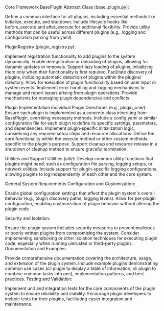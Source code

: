 Core Framework
BasePlugin Abstract Class (base_plugin.py):

Define a common interface for all plugins, including essential methods like initialize, execute, and shutdown.
Include lifecycle hooks like before_execute and after_execute for additional flexibility.
Provide utility methods that can be useful across different plugins (e.g., logging and configuration parsing from yaml).


PluginRegistry (plugin_registry.py):

Implement registration functionality to add plugins to the system dynamically.
Enable deregistration or unloading of plugins, allowing for dynamic updates or removals.
Support lazy loading of plugins, initializing them only when their functionality is first required.
Facilitate discovery of plugins, including automatic detection of plugins within the plugins/ directory.
Allow for execution of plugin functionality based on user input or system events.
Implement error handling and logging mechanisms to manage and report issues arising from plugin operations.
Provide mechanisms for managing plugin dependencies and conflicts.


Plugin Implementation
Individual Plugin Directories (e.g., plugin_one/):
Ensure each plugin is implemented as a concrete class inheriting from BasePlugin, overriding necessary methods.
Include a config.yaml or similar configuration file for each plugin to define its specific settings, parameters, and dependencies.
Implement plugin-specific initialization logic, considering any required setup steps and resource allocations.
Define the core functionality within the execute method or other custom methods specific to the plugin's purpose.
Support cleanup and resource release in a shutdown or cleanup method to ensure graceful termination.

Utilities and Support
Utilities (util/):
Develop common utility functions that plugins might need, such as configuration file parsing, logging setups, or network utilities.
Include support for plugin-specific logging configurations, allowing plugins to log independently of each other and the core system.


General System Requirements
Configuration and Customization:

Enable global configuration settings that affect the plugin system's overall behavior (e.g., plugin discovery paths, logging levels).
Allow for per-plugin configuration, enabling customization of plugin behavior without altering the plugin code.

Security and Isolation:

Ensure the plugin system includes security measures to prevent malicious or poorly written plugins from compromising the system.
Consider implementing sandboxing or other isolation techniques for executing plugin code, especially when running untrusted or third-party plugins.
Documentation and Examples:

Provide comprehensive documentation covering the architecture, usage, and extension of the plugin system.
Include example plugins demonstrating common use cases (cli plugin to display a table of  information, cli plugin to combine common tasks into one), implementation patterns, and best practices.
Testing and Validation:

Implement unit and integration tests for the core components of the plugin system to ensure reliability and stability.
Encourage plugin developers to include tests for their plugins, facilitating easier integration and maintenance.